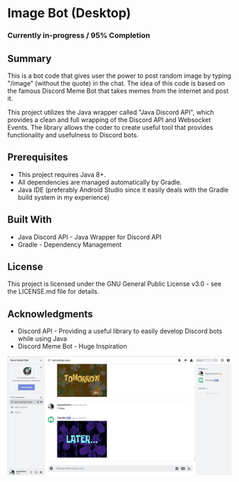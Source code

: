 # Image Bot (Desktop)

### Currently in-progress / 95% Completion

## Summary
This is a bot code that gives user the power to post random image by typing "/image" (without the quote) in the chat.
The idea of this code is based on the famous Discord Meme Bot that takes memes from the internet and post it.

This project utilizes the Java wrapper called "Java Discord API", which provides a clean and full wrapping of the Discord API
and Websocket Events. The library allows the coder to create useful tool that provides functionality and usefulness to Discord bots.

## Prerequisites
* This project requires Java 8+.
* All dependencies are managed automatically by Gradle.
* Java IDE (preferably Android Studio since it easily deals with the Gradle build system in my experience) 

## Built With
* Java Discord API - Java Wrapper for Discord API
* Gradle - Dependency Management 

## License
This project is licensed under the GNU General Public License v3.0 - see the LICENSE.md file for details.

## Acknowledgments
* Discord API - Providing a useful library to easily develop Discord bots while using Java
* Discord Meme Bot - Huge Inspiration

![Demo1](https://github.com/nguyenkevins/Discord-ImageSource/blob/master/src/main/java/com/zerobit/bot/image/Demo1.PNG)
